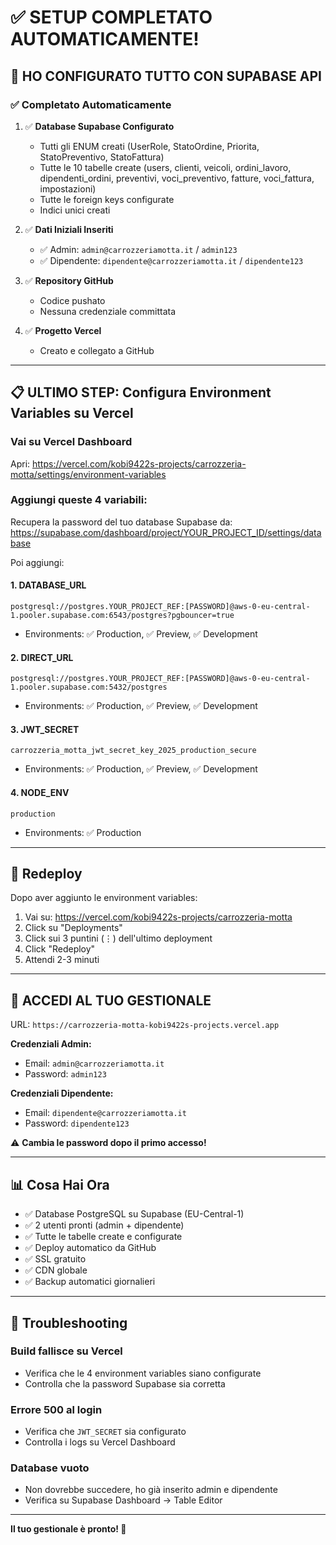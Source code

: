 # ✅ SETUP COMPLETATO AUTOMATICAMENTE!

## 🎉 **HO CONFIGURATO TUTTO CON SUPABASE API**

### ✅ **Completato Automaticamente**

1. ✅ **Database Supabase Configurato**
   - Tutti gli ENUM creati (UserRole, StatoOrdine, Priorita, StatoPreventivo, StatoFattura)
   - Tutte le 10 tabelle create (users, clienti, veicoli, ordini_lavoro, dipendenti_ordini, preventivi, voci_preventivo, fatture, voci_fattura, impostazioni)
   - Tutte le foreign keys configurate
   - Indici unici creati

2. ✅ **Dati Iniziali Inseriti**
   - ✅ Admin: `admin@carrozzeriamotta.it` / `admin123`
   - ✅ Dipendente: `dipendente@carrozzeriamotta.it` / `dipendente123`

3. ✅ **Repository GitHub**
   - Codice pushato
   - Nessuna credenziale committata

4. ✅ **Progetto Vercel**
   - Creato e collegato a GitHub

---

## 📋 **ULTIMO STEP: Configura Environment Variables su Vercel**

### **Vai su Vercel Dashboard**

Apri: https://vercel.com/kobi9422s-projects/carrozzeria-motta/settings/environment-variables

### **Aggiungi queste 4 variabili:**

Recupera la password del tuo database Supabase da:
https://supabase.com/dashboard/project/YOUR_PROJECT_ID/settings/database

Poi aggiungi:

#### 1. DATABASE_URL
```
postgresql://postgres.YOUR_PROJECT_REF:[PASSWORD]@aws-0-eu-central-1.pooler.supabase.com:6543/postgres?pgbouncer=true
```
- Environments: ✅ Production, ✅ Preview, ✅ Development

#### 2. DIRECT_URL
```
postgresql://postgres.YOUR_PROJECT_REF:[PASSWORD]@aws-0-eu-central-1.pooler.supabase.com:5432/postgres
```
- Environments: ✅ Production, ✅ Preview, ✅ Development

#### 3. JWT_SECRET
```
carrozzeria_motta_jwt_secret_key_2025_production_secure
```
- Environments: ✅ Production, ✅ Preview, ✅ Development

#### 4. NODE_ENV
```
production
```
- Environments: ✅ Production

---

## 🚀 **Redeploy**

Dopo aver aggiunto le environment variables:

1. Vai su: https://vercel.com/kobi9422s-projects/carrozzeria-motta
2. Click su "Deployments"
3. Click sui 3 puntini (⋮) dell'ultimo deployment
4. Click "Redeploy"
5. Attendi 2-3 minuti

---

## 🎉 **ACCEDI AL TUO GESTIONALE**

URL: `https://carrozzeria-motta-kobi9422s-projects.vercel.app`

**Credenziali Admin:**
- Email: `admin@carrozzeriamotta.it`
- Password: `admin123`

**Credenziali Dipendente:**
- Email: `dipendente@carrozzeriamotta.it`
- Password: `dipendente123`

⚠️ **Cambia le password dopo il primo accesso!**

---

## 📊 **Cosa Hai Ora**

- ✅ Database PostgreSQL su Supabase (EU-Central-1)
- ✅ 2 utenti pronti (admin + dipendente)
- ✅ Tutte le tabelle create e configurate
- ✅ Deploy automatico da GitHub
- ✅ SSL gratuito
- ✅ CDN globale
- ✅ Backup automatici giornalieri

---

## 🔧 **Troubleshooting**

### Build fallisce su Vercel
- Verifica che le 4 environment variables siano configurate
- Controlla che la password Supabase sia corretta

### Errore 500 al login
- Verifica che `JWT_SECRET` sia configurato
- Controlla i logs su Vercel Dashboard

### Database vuoto
- Non dovrebbe succedere, ho già inserito admin e dipendente
- Verifica su Supabase Dashboard → Table Editor

---

**Il tuo gestionale è pronto! 🚀**

